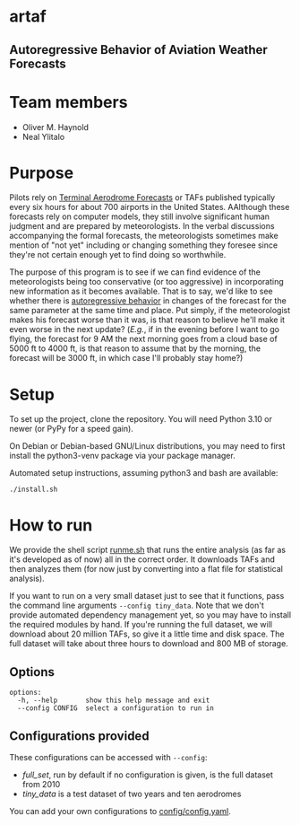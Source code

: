 # artaf

## Autoregressive Behavior of Aviation Weather Forecasts

# Team members

- Oliver M. Haynold
- Neal Ylitalo

# Purpose

Pilots rely on [Terminal Aerodrome Forecasts](https://en.wikipedia.org/wiki/Terminal_aerodrome_forecast) or TAFs
published typically every six hours for about 700 airports in the United States. AAlthough these forecasts rely on
computer models, they still involve significant human judgment and are prepared by meteorologists. In the verbal
discussions accompanying the formal forecasts, the meteorologists sometimes make mention of "not yet" including or
changing something they foresee since they're not certain enough yet to find doing so worthwhile.

The purpose of this program is to see if we can find evidence of the meteorologists being too conservative (or too
aggressive) in incorporating new information as it becomes available. That is to say, we'd like to see whether there is
[autoregressive behavior](https://en.wikipedia.org/wiki/Autoregressive_model) in changes of the forecast for the same
parameter at the same time and place. Put simply, if the meteorologist makes his forecast worse than it was, is that
reason to believe he'll make it even worse in the next update? (*E.g.*, if in the evening before I want to go flying,
the forecast for 9 AM the next morning goes from a cloud base of 5000 ft to 4000 ft, is that reason to assume that by
the morning, the forecast will be 3000 ft, in which case I'll probably stay home?)

# Setup

To set up the project, clone the repository. You will need Python 3.10 or newer (or PyPy for a speed gain).

On Debian or Debian-based GNU/Linux distributions, you may need to first install the python3-venv package via your package manager.

Automated setup instructions, assuming python3 and bash are available:

```commandline
./install.sh
```

# How to run

We provide the shell script [runme.sh](runme.sh) that runs the entire analysis (as far as it's developed
as of now) all in the correct order. It downloads TAFs and then analyzes them (for now just by converting into a flat
file for statistical analysis).

If you want to run on a very small dataset just to see that it functions, pass the command line arguments
``--config tiny_data``. Note that we don't provide automated dependency management yet, so you
may have to install the required modules by hand. If you're running the full dataset, we will download about
20 million TAFs, so give it a little time and disk space. The full dataset will take about three hours to
download and 800 MB of storage.

## Options

```
options:
  -h, --help       show this help message and exit
  --config CONFIG  select a configuration to run in
```

## Configurations provided

These configurations can be accessed with `--config`:

- *full_set*, run by default if no configuration is given, is the full dataset from 2010
- *tiny_data* is a test dataset of two years and ten aerodromes

You can add your own configurations to [config/config.yaml](config/config.yaml).